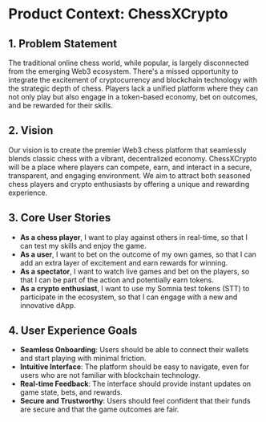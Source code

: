 # Product Context: ChessXCrypto

## 1. Problem Statement

The traditional online chess world, while popular, is largely disconnected from the emerging Web3 ecosystem. There's a missed opportunity to integrate the excitement of cryptocurrency and blockchain technology with the strategic depth of chess. Players lack a unified platform where they can not only play but also engage in a token-based economy, bet on outcomes, and be rewarded for their skills.

## 2. Vision

Our vision is to create the premier Web3 chess platform that seamlessly blends classic chess with a vibrant, decentralized economy. ChessXCrypto will be a place where players can compete, earn, and interact in a secure, transparent, and engaging environment. We aim to attract both seasoned chess players and crypto enthusiasts by offering a unique and rewarding experience.

## 3. Core User Stories

*   **As a chess player**, I want to play against others in real-time, so that I can test my skills and enjoy the game.
*   **As a user**, I want to bet on the outcome of my own games, so that I can add an extra layer of excitement and earn rewards for winning.
*   **As a spectator**, I want to watch live games and bet on the players, so that I can be part of the action and potentially earn tokens.
*   **As a crypto enthusiast**, I want to use my Somnia test tokens (STT) to participate in the ecosystem, so that I can engage with a new and innovative dApp.

## 4. User Experience Goals

*   **Seamless Onboarding**: Users should be able to connect their wallets and start playing with minimal friction.
*   **Intuitive Interface**: The platform should be easy to navigate, even for users who are not familiar with blockchain technology.
*   **Real-time Feedback**: The interface should provide instant updates on game state, bets, and rewards.
*   **Secure and Trustworthy**: Users should feel confident that their funds are secure and that the game outcomes are fair.

